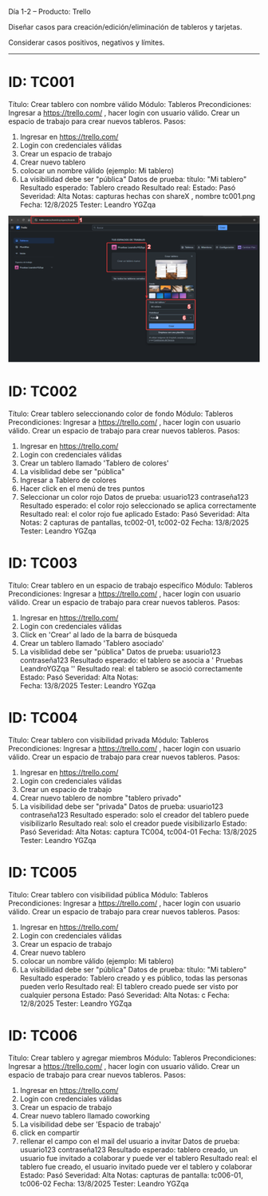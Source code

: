 Día 1-2 – Producto: Trello

Diseñar casos para creación/edición/eliminación de tableros y tarjetas.

Considerar casos positivos, negativos y límites.




--------------

# ID: TC001
Título: Crear tablero con nombre válido
Módulo: Tableros
Precondiciones: 
Ingresar a https://trello.com/ , hacer login con usuario válido.
Crear un espacio de trabajo para crear nuevos tableros.
Pasos:
1. Ingresar en https://trello.com/ 
2. Login con credenciales válidas
3. Crear un espacio de trabajo
4. Crear nuevo tablero
5. colocar un nombre válido (ejemplo: Mi tablero)
6. La visibilidad debe ser "pública"
Datos de prueba:  título: "Mi tablero"
Resultado esperado:  Tablero creado
Resultado real: 
Estado: Pasó
Severidad: Alta
Notas: capturas hechas con shareX , nombre tc001.png
Fecha:  12/8/2025
Tester: Leandro YGZqa

![TC001 - Crear tablero con nombre válido](https://github.com/LeandroYGZqa/QAportfolio/blob/main/Portfolio%20de%20Pruebas/tc001.png?raw=true)
 

# ID: TC002
Título: Crear tablero seleccionando color de fondo
Módulo: Tableros
Precondiciones: 
Ingresar a https://trello.com/ , hacer login con usuario válido.
Crear un espacio de trabajo para crear nuevos tableros.
Pasos:
1. Ingresar en https://trello.com/ 
2. Login con credenciales válidas
3.  Crear un tablero llamado 'Tablero de colores'
4.  La visiblidad debe ser "pública"
5. Ingresar a Tablero de colores
6. Hacer click en el menú de tres puntos
7. Seleccionar un color rojo
Datos de prueba: 
usuario123
contraseña123
Resultado esperado:  el color  rojo seleccionado se aplica correctamente
Resultado real: el color rojo fue aplicado
Estado: Pasó
Severidad: Alta
Notas:  2 capturas  de pantallas,  tc002-01, tc002-02
Fecha:  13/8/2025
Tester: Leandro YGZqa

# ID: TC003
Título: Crear tablero en un espacio de trabajo específico
Módulo: Tableros
Precondiciones: 
Ingresar a https://trello.com/ , hacer login con usuario válido.
Crear un espacio de trabajo para crear nuevos tableros.
Pasos:
1. Ingresar en https://trello.com/ 
2. Login con credenciales válidas
3. Click en 'Crear' al lado de la barra de búsqueda
4.  Crear un tablero llamado 'Tablero asociado'
5.  La visiblidad debe ser "pública"
Datos de prueba: 
usuario123
contraseña123
Resultado esperado: el tablero se asocia a ' Pruebas LeandroYGZqa  ''
Resultado real: el tablero se asoció correctamente
Estado: Pasó
Severidad: Alta
Notas:  
Fecha:  13/8/2025
Tester: Leandro YGZqa

# ID: TC004
Título: Crear tablero con visibilidad privada
Módulo: Tableros
Precondiciones: 
Ingresar a https://trello.com/ , hacer login con usuario válido.
Crear un espacio de trabajo para crear nuevos tableros.
Pasos:
1. Ingresar en https://trello.com/ 
2. Login con credenciales válidas
3. Crear un espacio de trabajo
4. Crear nuevo tablero de nombre "tablero privado"
5. La visibilidad debe ser "privada"
Datos de prueba: 
usuario123
contraseña123
Resultado esperado:  solo el creador del tablero puede visibilizarlo
Resultado real:  solo el creador puede visibilizarlo 
Estado: Pasó
Severidad: Alta
Notas:  captura TC004, tc004-01
Fecha:  13/8/2025
Tester: Leandro YGZqa

# ID: TC005
Título: Crear tablero con visibilidad pública
Módulo: Tableros
Precondiciones: 
Ingresar a https://trello.com/ , hacer login con usuario válido.
Crear un espacio de trabajo para crear nuevos tableros.
Pasos:
1. Ingresar en https://trello.com/ 
2. Login con credenciales válidas
3. Crear un espacio de trabajo
4. Crear nuevo tablero
5. colocar un nombre válido (ejemplo: Mi tablero)
6. La visibilidad debe ser "pública"
Datos de prueba:  título: "Mi tablero"
Resultado esperado:  Tablero creado y es público, todas las personas pueden verlo
Resultado real: El tablero creado puede ser visto por cualquier persona
Estado: Pasó
Severidad: Alta
Notas: c
Fecha:  12/8/2025
Tester: Leandro YGZqa

# ID: TC006
Título: Crear tablero y agregar miembros
Módulo: Tableros
Precondiciones: 
Ingresar a https://trello.com/ , hacer login con usuario válido.
Crear un espacio de trabajo para crear nuevos tableros.
Pasos:
1. Ingresar en https://trello.com/ 
2. Login con credenciales válidas
3. Crear un espacio de trabajo
4. Crear nuevo tablero llamado coworking
5. La visibilidad debe ser 'Espacio de trabajo'
6. click en compartir
7. rellenar el campo con el mail del usuario a invitar
Datos de prueba: 
usuario123
contraseña123
Resultado esperado: tablero creado, un usuario fue invitado a colaborar y puede ver el tablero
Resultado real:  el tablero fue creado, el usuario invitado puede ver el tablero y colaborar
Estado: Pasó
Severidad: Alta
Notas: capturas de pantalla:  tc006-01,  tc006-02
Fecha:  13/8/2025
Tester: Leandro YGZqa
